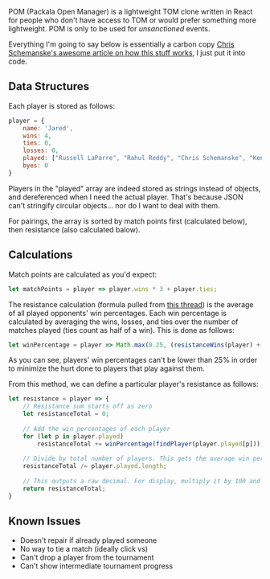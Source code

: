POM (Packala Open Manager) is a lightweight TOM clone written in React for people who don't have access to TOM or would prefer something more lightweight. POM is only to be used for *unsanctioned* events.

Everything I'm going to say below is essentially a carbon copy [Chris Schemanske's awesome article on how this stuff works](https://sixprizes.com/tiebreakers/), I just put it into code.

## Data Structures

Each player is stored as follows:

```javascript
player = {
    name: 'Jared',
    wins: 4,
    ties: 0,
    losses: 0,
    played: ["Russell LaParre", "Rahul Reddy", "Chris Schemanske", "Kenward"],
    byes: 0
}
```

Players in the "played" array are indeed stored as strings instead of objects, and dereferenced when I need the actual player. That's because JSON can't stringify circular objects... nor do I want to deal with them.

For pairings, the array is sorted by match points first (calculated below), then resistance (also calculated balow).

## Calculations

Match points are calculated as you'd expect:

```javascript
let matchPoints = player => player.wins * 3 + player.ties;
```

The resistance calculation (formula pulled from [this thread](http://pokegym.net/community/index.php?threads/tournament-resistance-calculation.29506/)) is the average of all played opponents' win percentages. Each win percentage is calculated by averaging the wins, losses, and ties over the number of matches played (ties count as half of a win). This is done as follows:

```javascript
let winPercentage = player => Math.max(0.25, (resistanceWins(player) + player.ties / 2) / (resistanceWins(player) + player.ties + player.losses));
```

As you can see, players' win percentages can't be lower than 25% in order to minimize the hurt done to players that play against them.

From this method, we can define a particular player's resistance as follows:

```javascript
let resistance = player => {
    // Resistance sum starts off as zero
    let resistanceTotal = 0;
                              
    // Add the win percentages of each player
    for (let p in player.played)
        resistanceTotal += winPercentage(findPlayer(player.played[p]));
    
    // Divide by total number of players. This gets the average win percentage
    resistanceTotal /= player.played.length;
                            
    // This outputs a raw decimal. For display, multiply it by 100 and fix it at 2 decimal places.
    return resistanceTotal;
}
```

## Known Issues

* Doesn't repair if already played someone
* No way to tie a match (ideally click vs)
* Can't drop a player from the tournament
* Can't show intermediate tournament progress